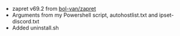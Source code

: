 - zapret v69.2 from [bol-van/zapret](https://github.com/bol-van/zapret)
- Arguments from my Powershell script, autohostlist.txt and ipset-discord.txt
- Added uninstall.sh
